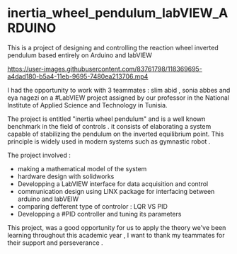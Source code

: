 # inertia_wheel_pendulum_labVIEW_ARDUINO

This is a project of designing and controlling the reaction wheel inverted pendulum based entirely on Arduino and labVIEW

https://user-images.githubusercontent.com/83761798/118369695-a4dad180-b5a4-11eb-9695-7480ea213706.mp4


I had the opportunity to work with 3 teammates : slim abid , sonia abbes and eya nagezi on a #LabVIEW project assigned by our professor in the National Institute of Applied Science and Technology in Tunisia.

The project is entitled "inertia wheel pendulum"  and is a well known benchmark in the field of controls . 
it consists of elaborating a system capable of stabilizing the pendulum on the inverted equilibrium point.
This principle is widely used in modern systems such as gymnastic robot .

The project involved  :

* making a mathematical model of the system
* hardware design with solidworks
* Developping a LabVIEW interface for data acquisition and control
* communication design using LINX package for interfacing between arduino and labVEIW
* comparing defferent type of controlor : LQR VS PID 
* Developping a #PID controller and tuning its parameters


This project, was a good opportunity for us to apply the theory we've been learning throughout this academic year , I want to thank my teammates for their support and perseverance .



 
